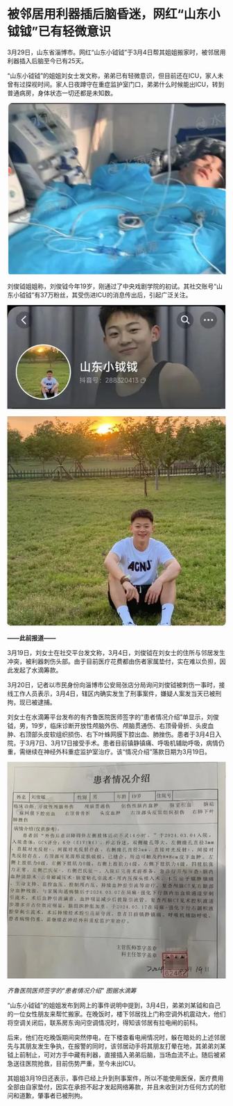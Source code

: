 # 被邻居用利器插后脑昏迷，网红“山东小钺钺”已有轻微意识

3月29日，山东省淄博市。网红“山东小钺钺”于3月4日帮其姐姐搬家时，被邻居用利器插入后脑至今已有25天。

“山东小钺钺”的姐姐刘女士发文称，弟弟已有轻微意识，但目前还在ICU，家人未曾有过探视时间。家人日夜蹲守在重症监护室门口，弟弟什么时候能出ICU，转到普通病房，身体状态一切还都是未知数。

![627d26e416003ada808bec3422ee9f70.jpg](https://raw.githubusercontent.com/qqhsx/qqnews_image/main/2024/03/30/被邻居用利器插后脑昏迷，网红“山东小钺钺”已有轻微意识/627d26e416003ada808bec3422ee9f70.jpg)

刘俊钺姐姐称，刘俊钺今年19岁，刚通过了中央戏剧学院的初试。其社交账号“山东小钺钺”有37万粉丝，其受伤进ICU的消息传出后，引起广泛关注。

![234ee4329841a8be57b2e9bdfeb21951.jpg](https://raw.githubusercontent.com/qqhsx/qqnews_image/main/2024/03/30/被邻居用利器插后脑昏迷，网红“山东小钺钺”已有轻微意识/234ee4329841a8be57b2e9bdfeb21951.jpg)

![288544f94ffa6b0b856aa375f8764ea5.jpg](https://raw.githubusercontent.com/qqhsx/qqnews_image/main/2024/03/30/被邻居用利器插后脑昏迷，网红“山东小钺钺”已有轻微意识/288544f94ffa6b0b856aa375f8764ea5.jpg)

**——此前报道——**

3月19日，刘女士在社交平台发文称，3月4日，刘俊钺在刘女士的住所与邻居发生冲突，被利器刺伤头部。由于目前医疗花费都由伤者家属垫付，实在难以负担，因此发起了水滴筹款。

3月20日，记者以市民身份向淄博市公安局张店分局询问刘俊钺被刺伤一事时，接线工作人员表示，3月4日，辖区内确实发生了刑事案件，嫌疑人案发当天已被刑拘，现已被逮捕。

刘女士在水滴筹平台发布的有齐鲁医院医师签字的“患者情况介绍”单显示，刘俊钺，男，19岁，临床诊断开放性颅脑外伤、颅脑贯通伤、右顶骨骨折、头皮血肿、右顶部头皮软组织损伤、右下叶蛛网膜下腔出血、肺挫伤。患者于3月4日入院，于3月7日、3月17日接受手术。患者目前镇静镇痛、呼吸机辅助呼吸，病情仍重，需继续在神经外科重症监护室治疗。该“情况介绍”落款日期为3月19日。

![b0125980a01adfba76e548c675fc8ae7.jpg](https://raw.githubusercontent.com/qqhsx/qqnews_image/main/2024/03/30/被邻居用利器插后脑昏迷，网红“山东小钺钺”已有轻微意识/b0125980a01adfba76e548c675fc8ae7.jpg)

_齐鲁医院医师签字的“患者情况介绍” 图据水滴筹_

“山东小钺钺”的姐姐发布到网上的事件说明中提到，3月4日，弟弟刘某钺和自己的一位女性朋友来帮忙搬家。在晚饭时，楼下邻居找上门称空调外机震动大，他们将空调关闭后，联系房东询问空调情况时，得知该邻居有拉电闸的前科。

后来，他们在吃晚饭期间突然停电，在下楼查看电闸情况时，躲在暗处的上述邻居先与其朋友发生争执，在报警的同时，该邻居动手将其朋友打晕在地，其弟弟刘某钺上前制止，可对方手中藏有利器，直接插入弟弟后脑，当场血流不止。随后被紧急送往医院抢救，目前伤势严重，至今未出ICU。

其姐姐3月19日还表示，事件已经上升到刑事案件，所以不能使用医保，医疗费用全部由自家垫付，因实在承担不起才发起网络筹款，并且未收到对方任何方式的慰问和道歉，肇事者已被刑拘。


